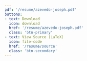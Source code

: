 ```yaml
---
pdf: '/resume/azevedo-joseph.pdf'
buttons:
- text: Download
  icon: download
  href: '/resume/azevedo-joseph.pdf'
  class: 'btn-primary'
- text: View Source (LaTeX)
  icon: file-code
  href: '/resume/source'
  class: 'btn-secondary'
---
```

